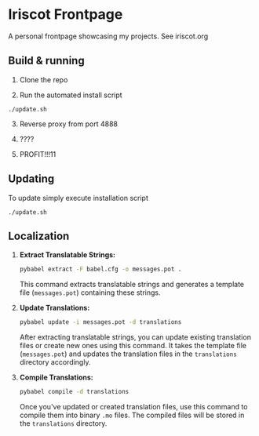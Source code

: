 # Iriscot Frontpage

A personal frontpage showcasing my projects.
See iriscot.org


## Build & running

1. Clone the repo

2. Run the automated install script
```
./update.sh
```

3. Reverse proxy from port 4888

4. ????

5. PROFIT!!!11


## Updating

To update simply execute installation script
```
./update.sh
```


## Localization

1. **Extract Translatable Strings:**
   ```bash
   pybabel extract -F babel.cfg -o messages.pot .
   ```
   This command extracts translatable strings and generates a template file (`messages.pot`) containing these strings.

2. **Update Translations:**
   ```bash
   pybabel update -i messages.pot -d translations
   ```
   After extracting translatable strings, you can update existing translation files or create new ones using this command. It takes the template file (`messages.pot`) and updates the translation files in the `translations` directory accordingly.

3. **Compile Translations:**
   ```bash
   pybabel compile -d translations
   ```
   Once you've updated or created translation files, use this command to compile them into binary `.mo` files. The compiled files will be stored in the `translations` directory.